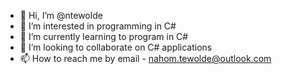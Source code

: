 - 👋 Hi, I’m @ntewolde
- 👀 I’m interested in programming in C#
- 🌱 I’m currently learning to program in C#
- 💞️ I’m looking to collaborate on C# applications
- 📫 How to reach me by email - nahom.tewolde@outlook.com

<!---
ntewolde/ntewolde is a ✨ special ✨ repository because its `README.md` (this file) appears on your GitHub profile.
You can click the Preview link to take a look at your changes.
--->
